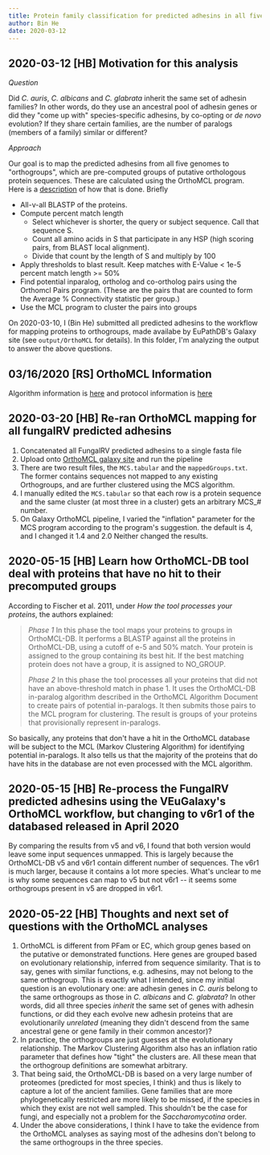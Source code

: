 ```yaml
---
title: Protein family classification for predicted adhesins in all five genomes 
author: Bin He
date: 2020-03-12
---
```


## 2020-03-12 [HB] Motivation for this analysis

_Question_

Did _C. auris_, _C. albicans_ and _C. glabrata_ inherit the same set of adhesin families? In other words, do they use an ancestral pool of adhesin genes or did they "come up with" species-specific adhesins, by co-opting or _de novo_ evolution? If they share certain families, are the number of paralogs (members of a family) similar or different?

_Approach_

Our goal is to map the predicted adhesins from all five genomes to "orthogroups", which are pre-computed groups of putative orthologous protein sequences. These are calculated using the OrthoMCL program. Here is a [description](https://orthomcl.org/orthomcl/about.do#background) of how that is done. Briefly

- All-v-all BLASTP of the proteins.
- Compute percent match length
    - Select whichever is shorter, the query or subject sequence. Call that sequence S.
    - Count all amino acids in S that participate in any HSP (high scoring pairs, from BLAST local alignment).
    - Divide that count by the length of S and multiply by 100
- Apply thresholds to blast result. Keep matches with E-Value \< 1e-5 percent match length \>= 50%
- Find potential inparalog, ortholog and co-ortholog pairs using the Orthomcl Pairs program. (These are the pairs that are counted to form the Average % Connectivity statistic per group.)
- Use the MCL program to cluster the pairs into groups

On 2020-03-10, I (Bin He) submitted all predicted adhesins to the workflow for mapping proteins to orthogroups, made availabe by EuPathDB's Galaxy site (see `output/OrthoMCL` for details). In this folder, I'm analyzing the output to answer the above questions.


## 03/16/2020 [RS] OrthoMCL Information

Algorithm information is [here](https://docs.google.com/document/d/1RB-SqCjBmcpNq-YbOYdFxotHGuU7RK_wqxqDAMjyP_w/pub) and protocol information is [here](https://currentprotocols.onlinelibrary.wiley.com/doi/full/10.1002/0471250953.bi0612s35)

## 2020-03-20 [HB] Re-ran OrthoMCL mapping for all fungalRV predicted adhesins

1. Concatenated all FungalRV predicted adhesins to a single fasta file
1. Upload onto [OrthoMCL galaxy site](https://eupathdb.globusgenomics.org/) and run the pipeline
1. There are two result files, the `MCS.tabular` and the `mappedGroups.txt`. The former contains sequences not mapped to any existing Orthogroups, and are further clustered using the MCS algorithm.
1. I manually edited the `MCS.tabular` so that each row is a protein sequence and the same cluster (at most three in a cluster) gets an arbitrary MCS_# number.
1. On Galaxy OrthoMCL pipeline, I varied the "inflation" parameter for the MCS program according to the program's suggestion. the default is 4, and I changed it 1.4 and 2.0  Neither changed the results.

## 2020-05-15 [HB] Learn how OrthoMCL-DB tool deal with proteins that have no hit to their precomputed groups
According to Fischer et al. 2011, under _How the tool processes your proteins_, the authors explained:

> _Phase 1_
> In this phase the tool maps your proteins to groups in OrthoMCL-DB. It performs a BLASTP against all the proteins in OrthoMCL-DB, using a cutoff of e-5 and 50% match. Your protein is assigned to the group containing its best hit. If the best matching protein does not have a group, it is assigned to NO_GROUP.
>
> _Phase 2_
> In this phase the tool processes all your proteins that did not have an above-threshold match in phase 1. It uses the OrthoMCL-DB in-paralog algorithm described in the OrthoMCL Algorithm Document to create pairs of potential in-paralogs. It then submits those pairs to the MCL program for clustering. The result is groups of your proteins that provisionally represent in-paralogs.

So basically, any proteins that don't have a hit in the OrthoMCL database will be subject to the MCL (Markov Clustering Algorithm) for identifying potential in-paralogs. It also tells us that the majority of the proteins that do have hits in the database are not even processed with the MCL algorithm.

## 2020-05-15 [HB] Re-process the FungalRV predicted adhesins using the VEuGalaxy's OrthoMCL workflow, but changing to v6r1 of the databased released in April 2020
By comparing the results from v5 and v6, I found that both version would leave some input sequences unmapped. This is largely because the OrthoMCL-DB v5 and v6r1 contain different number of sequences. The v6r1 is much larger, because it contains a lot more species. What's unclear to me is why some sequences can map to v5 but not v6r1 -- it seems some orthogroups present in v5 are dropped in v6r1.

## 2020-05-22 [HB] Thoughts and next set of questions with the OrthoMCL analyses
1. OrthoMCL is different from PFam or EC, which group genes based on the putative or demonstrated functions. Here genes are grouped based on evolutionary relationship, inferred from sequence similarity. That is to say, genes with similar functions, e.g. adhesins, may not belong to the same orthogroup. This is exactly what I intended, since my initial question is an evolutionary one: are adhesin genes in _C. auris_ belong to the same orthogroups as those in _C. albicans_ and _C. glabrata_? In other words, did all three species _inherit_ the same set of genes with adhesin functions, or did they each evolve new adhesin proteins that are evolutionarily _unrelated_ (meaning they didn't descend from the same ancestral gene or gene family in their common ancestor)?
1. In practice, the orthogroups are just guesses at the evolutionary relationship. The Markov Clustering Algorithm also has an inflation ratio parameter that defines how "tight" the clusters are. All these mean that the orthogroup definitions are somewhat arbitrary.
1. That being said, the OrthoMCL-DB is based on a very large number of proteomes (predicted for most species, I think) and thus is likely to capture a lot of the ancient families. Gene families that are more phylogenetically restricted are more likely to be missed, if the species in which they exist are not well sampled. This shouldn't be the case for fungi, and especially not a problem for the _Saccharomycotina_ order.
1. Under the above considerations, I think I have to take the evidence from the OrthoMCL analyses as saying most of the adhesins don't belong to the same orthogroups in the three species.
